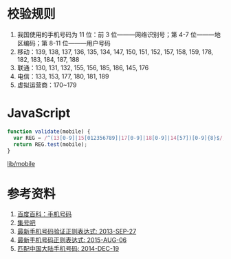 校验规则
==

1. 我国使用的手机号码为 11 位：前 3 位———网络识别号；第 4-7 位———地区编码；第 8-11 位———用户号码
2. 移动：139, 138, 137, 136, 135, 134, 147, 150, 151, 152, 157, 158, 159, 178, 182, 183, 184, 187, 188
3. 联通：130, 131, 132, 155, 156, 185, 186, 145, 176
4. 电信：133, 153, 177, 180, 181, 189
5. 虚拟运营商：170~179

JavaScript
==

```javascript
function validate(mobile) {
  var REG = /^(13[0-9]|15[012356789]|17[0-9]|18[0-9]|14[57])[0-9]{8}$/;
  return REG.test(mobile);
}
```

[lib/mobile](./lib/mobile.js)

参考资料
==

1. [百度百科：手机号码](http://baike.baidu.com/view/781667.htm)
2. [集号吧](http://www.jihaoba.com/shouji/search.htm)
3. [最新手机号码验证正则表达式: 2013-SEP-27](http://blog.csdn.net/fengshi_sh/article/details/12085307)
4. [最新手机号码正则表达式: 2015-AUG-06](http://www.jianshu.com/p/e8477fdccbe9)
5. [匹配中国大陆手机号码: 2014-DEC-19](https://github.com/VincentSit/ChinaMobilePhoneNumberRegex)
